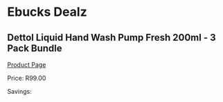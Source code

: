 
# Ebucks Dealz
## Dettol Liquid Hand Wash Pump Fresh 200ml - 3 Pack Bundle
[Product Page](https://www.ebucks.com/web/shop/productSelected.do?prodId=1140742612&catId=909917204)

Price: R99.00

Savings: 


	
